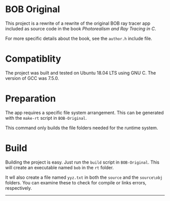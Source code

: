 
# BOB Original

This project is a rewrite of a rewrite of the original BOB ray tracer
app included as source code in the book _Photorealism and Ray Tracing in C_.

For more specific details about the book, see the `author.h` include file.

# Compatiblity

The project was built and tested on Ubuntu 18.04 LTS using GNU C.
The version of GCC was 7.5.0.

# Preparation

The app requires a specific file system arrangement. This can be
generated with the `make-rt` script in `BOB-Original`.

This command only builds the file folders needed for the runtime
system.

# Build

Building the project is easy. Just run the `build` script in
`BOB-Original`. This will create an executable named `bob` in the `rt` folder.

It wll also create a file named `yyz.txt` in both the `source` and
the `source\obj` folders. You can examine these to check for
compile or links errors, respectively.

---
